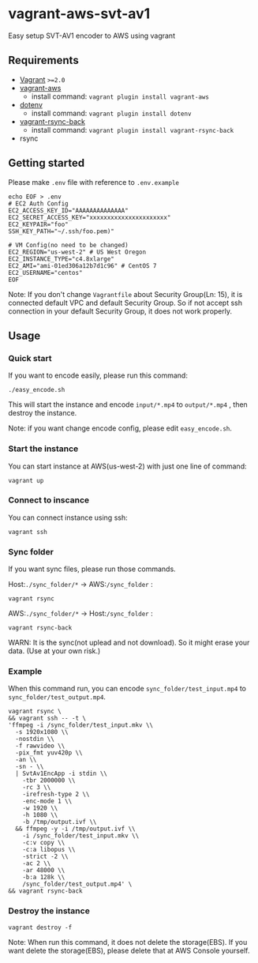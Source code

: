 # vagrant-aws-svt-av1
Easy setup SVT-AV1 encoder to AWS using vagrant

## Requirements
- [Vagrant](https://www.vagrantup.com/) `>=2.0`
- [vagrant-aws](https://github.com/mitchellh/vagrant-aws)
  - install command: `vagrant plugin install vagrant-aws`
- [dotenv](https://github.com/bkeepers/dotenv)
  - install command: `vagrant plugin install dotenv`
- [vagrant-rsync-back](https://github.com/smerrill/vagrant-rsync-back)
  - install command: `vagrant plugin install vagrant-rsync-back`
- rsync

## Getting started
Please make `.env` file with reference to `.env.example`

```
echo EOF > .env
# EC2 Auth Config
EC2_ACCESS_KEY_ID="AAAAAAAAAAAAAA"
EC2_SECRET_ACCESS_KEY="xxxxxxxxxxxxxxxxxxxxxx"
EC2_KEYPAIR="foo"
SSH_KEY_PATH="~/.ssh/foo.pem)"

# VM Config(no need to be changed)
EC2_REGION="us-west-2" # US West Oregon
EC2_INSTANCE_TYPE="c4.8xlarge"
EC2_AMI="ami-01ed306a12b7d1c96" # CentOS 7
EC2_USERNAME="centos"
EOF
```

Note:
If you don't change `Vagrantfile` about Security Group(Ln: 15), it is connected default VPC and default Security Group.
So if not accept ssh connection in your default Security Group, it does not work properly.


## Usage
### Quick start
If you want to encode easily, please run this command:

```
./easy_encode.sh
```

This will start the instance and encode `input/*.mp4` to `output/*.mp4` , then destroy the instance.

Note: if you want change encode config, please edit `easy_encode.sh`.

### Start the instance
You can start instance at AWS(us-west-2) with just one line of command:
```
vagrant up
```

### Connect to inscance
You can connect instance using ssh:
```
vagrant ssh
```

### Sync folder
If you want sync files, please run those commands.

Host:`./sync_folder/*` -> AWS:`/sync_folder` :
```
vagrant rsync
```

AWS:`./sync_folder/*` -> Host:`/sync_folder` :
```
vagrant rsync-back
```

WARN: It is the sync(not uplead and not download). So it might erase your data. (Use at your own risk.)

### Example
When this command run, you can encode `sync_folder/test_input.mp4` to `sync_folder/test_output.mp4`.

```
vagrant rsync \
&& vagrant ssh -- -t \
'ffmpeg -i /sync_folder/test_input.mkv \\
  -s 1920x1080 \\
  -nostdin \\
  -f rawvideo \\
  -pix_fmt yuv420p \\
  -an \\
  -sn - \\
  | SvtAv1EncApp -i stdin \\
    -tbr 2000000 \\
    -rc 3 \\
    -irefresh-type 2 \\
    -enc-mode 1 \\
    -w 1920 \\
    -h 1080 \\
    -b /tmp/output.ivf \\
  && ffmpeg -y -i /tmp/output.ivf \\
    -i /sync_folder/test_input.mkv \\
    -c:v copy \\
    -c:a libopus \\
    -strict -2 \\
    -ac 2 \\
    -ar 48000 \\
    -b:a 128k \\
    /sync_folder/test_output.mp4' \
&& vagrant rsync-back
```

### Destroy the instance
```
vagrant destroy -f
```

Note: 
When run this command, it does not delete the storage(EBS). If you want delete the storage(EBS), please delete that at AWS Console yourself.
